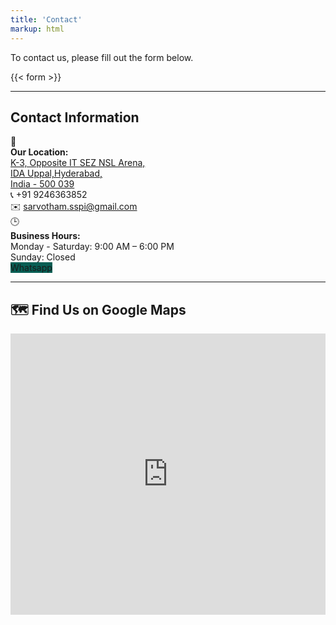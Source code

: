 ```yaml
---
title: 'Contact'
markup: html
---
```


<p>To contact us, please fill out the form below.</p>

{{< form >}}

<hr class="my-6" />

<h2 class="text-xl font-semibold mb-4">Contact Information</h2>

<div class="space-y-4">

  <!-- Location with Google Maps link -->
  <div class="flex items-start gap-3">
    <span class="text-xl">📍</span>
    <div>
      <strong>Our Location:</strong><br />
      <a 
        href="https://maps.app.goo.gl/WjsENMrZhKo353Dq5" 
        target="_blank" 
        class="text-blue-600 hover:underline"
      >
        K-3, Opposite IT SEZ NSL Arena,<br />
        IDA Uppal,Hyderabad, <br />
        India - 500 039
      </a>
    </div>
  </div>

  <!-- Phone as plain text -->
  <div class="flex items-center gap-3">
    <span class="text-xl">📞</span>
    <span>+91 9246363852</span>
  </div>

  <!-- Email (still clickable) -->
  <div class="flex items-center gap-3">
    <span class="text-xl">✉️</span>
    <a href="mailto:sarvotham.sspi@gmail.com" class="hover:underline">sarvotham.sspi@gmail.com</a>
  </div>

  <!-- Business Hours -->
  <div class="flex items-start gap-3">
    <span class="text-xl">🕒</span>
    <div>
      <strong>Business Hours:</strong><br />
      Monday - Saturday: 9:00 AM – 6:00 PM<br />
      Sunday: Closed
    </div>
  </div>

 <!-- WhatsApp Button -->
<div>
  <a 
    href="https://wa.me/919246363852" 
    target="_blank"
    class="inline-flex items-center px-4 py-2 text-white text-sm font-semibold rounded-md shadow transition no-underline"
    style="background-color: #075E54; text-decoration: none;"
  >
    <i class="fab fa-whatsapp text-lg mr-2" style="text-decoration: none;"></i> Whatsapp
  </a>
</div>




</div>

<hr class="my-6" />

<h2 class="text-xl font-semibold mb-4">🗺️ Find Us on Google Maps</h2>

<!-- Google Maps Embed -->
<div class="my-4">
  <iframe 
    src="https://www.google.com/maps/embed?pb=!1m18!1m12!1m3!1d1174.8843548935554!2d78.54681730270389!3d17.401217635612976!2m3!1f0!2f0!3f0!3m2!1i1024!2i768!4f13.1!3m3!1m2!1s0x3bcb90f74bffffff%3A0xa9fe57681e86f4c8!2sHindustan%20Cement%20Pipe%20Co.!5e1!3m2!1sen!2skr!4v1744681845332!5m2!1sen!2skr" 
    width="100%" height="450" style="border:0;" allowfullscreen="" loading="lazy" 
    referrerpolicy="no-referrer-when-downgrade">
  </iframe>
</div>

